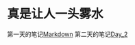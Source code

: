 # 真是让人一头雾水

第一天的笔记[Markdown](https://github.com/QSbian/Tasks/blob/main/Markdown.md)
第二天的笔记[Day_2](https://github.com/QSbian/Tasks/blob/main/Day_2.md)
